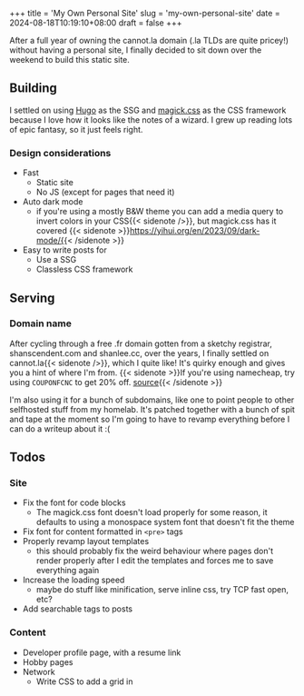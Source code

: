+++
title = 'My Own Personal Site'
slug = 'my-own-personal-site'
date = 2024-08-18T10:19:10+08:00
draft = false
+++

After a full year of owning the cannot.la domain (.la TLDs are quite pricey!) without having a personal site, I finally decided to sit down over the weekend to build this static site.

## Building
I settled on using [Hugo](https://gohugo.io/) as the SSG and [magick.css](https://css.winterveil.net/) as the CSS framework because I love how it looks like the notes of a wizard. I grew up reading lots of epic fantasy, so it just feels right.

### Design considerations
- Fast
  - Static site
  - No JS (except for pages that need it) 
- Auto dark mode 
  - if you're using a mostly B&W theme you can add a media query to invert colors in your CSS{{< sidenote />}}, but magick.css has it covered {{< sidenote >}}https://yihui.org/en/2023/09/dark-mode/{{< /sidenote >}}
- Easy to write posts for
  - Use a SSG
  - Classless CSS framework

## Serving
### Domain name
After cycling through a free .fr domain gotten from a sketchy registrar, shanscendent.com and shanlee.cc, over the years, I finally settled on cannot.la{{< sidenote />}}, which I quite like! It's quirky enough and gives you a hint of where I'm from. {{< sidenote >}}If you're using namecheap, try using `COUPONFCNC` to get 20% off. [source](https://www.reddit.com/r/NameCheap/comments/11ygx2r/namecheap_coupon_20_off_permanent_code_couponfcnc/){{< /sidenote >}}

I'm also using it for a bunch of subdomains, like one to point people to other selfhosted stuff from my homelab. It's patched together with a bunch of spit and tape at the moment so I'm going to have to revamp everything before I can do a writeup about it :(

## Todos
### Site
- Fix the font for code blocks
  - The magick.css font doesn't load properly for some reason, it defaults to using a monospace system font that doesn't fit the theme
- Fix font for content formatted in `<pre>` tags
- Properly revamp layout templates
  - this should probably fix the weird behaviour where pages don't render properly after I edit the templates and forces me to save everything again
- Increase the loading speed
  - maybe do stuff like minification, serve inline css, try TCP fast open, etc?
- Add searchable tags to posts
### Content
- Developer profile page, with a resume link
- Hobby pages
- Network
  - Write CSS to add a grid in
